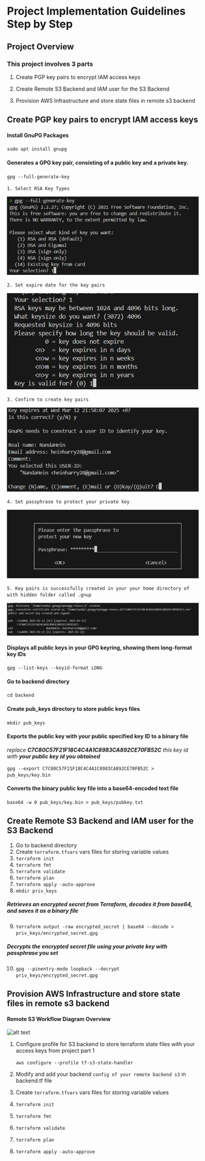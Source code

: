 # Project Implementation Guidelines Step by Step

## Project Overview

### This project involves 3 parts

1. Create PGP key pairs to encrypt IAM access keys

2. Create Remote S3 Backend and IAM user for the S3 Backend

3. Provision AWS Infrastructure and store state files in remote s3 backend

## Create PGP key pairs to encrypt IAM access keys

#### Install GnuPG Packages
`sudo apt install gnupg`
#### Generates a GPG key pair, consisting of a public key and a private key.
`gpg --full-generate-key`

`1. Select RSA Key Types`

![alt text](./images/02.png)

`2. Set expire date for the key pairs`

![alt text](./images/03.png)

`3. Confirm to create key pairs`

![alt text](./images/04.png)

`4. Set passphrase to protect your private key`

![alt text](./images/05.png)

`5. Key pairs is successfully created in your your home directory of with hidden folder called .gnup`

![alt text](./images/06.png)

#### Displays all public keys in your GPG keyring, showing them long-format key IDs

`gpg --list-keys --keyid-format LONG`

#### Go to backend directory 

`cd backend`

#### Create pub_keys directory to store public keys files

`mkdir pub_keys`

#### Exports the public key with your public specified key ID to a binary file

_replace **C7C80C57F21F18C4C4A1C8983CA892CE70FB52C** this key id with **your public key id you obtained**_

`gpg --export C7C80C57F21F18C4C4A1C8983CA892CE70FB52C > pub_keys/key.bin`

#### Converts the binary public key file into a base64-encoded text file

`base64 -w 0 pub_keys/key.bin > pub_keys/pubkey.txt`


## Create Remote S3 Backend and IAM user for the S3 Backend

1. Go to backend directory
2. Create `terraform.tfvars` vars files for storing variable values
3. `terraform init` 
4. `terraform fmt`
5. `terraform validate`
6. `terraform plan`
7. `terraform apply -auto-approve`
8. `mkdir priv_keys`
#####  Retrieves an encrypted secret from Terraform, decodes it from base64, and saves it as a binary file
9. `terraform output -raw encrypted_secret | base64 --decode > priv_keys/encrypted_secret.gpg`
##### Decrypts the encrypted secret file using your private key with passphrase you set
10. `gpg --pinentry-mode loopback --decrypt priv_keys/encrypted_secret.gpg`


## Provision AWS Infrastructure and store state files in remote s3 backend

#### Remote S3 Workflow Diagram Overview

![alt text](./images/01.png)

1. Configure profile for S3 backend to store terraform state files with your access keys from project part 1

   `aws configure --profile tf-s3-state-handler`

3. Modify and add your backend `config of your remote backend s3` in backend.tf file

4. Create `terraform.tfvars` vars files for storing variable values

5. `terraform init` 

6. `terraform fmt`

7. `terraform validate`

8. `terraform plan`

9. `terraform apply -auto-approve`
